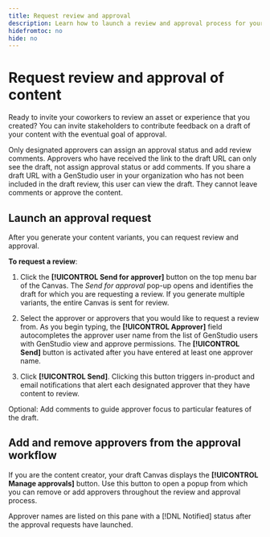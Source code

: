 ```yaml
---
title: Request review and approval
description: Learn how to launch a review and approval process for your content.
hidefromtoc: no
hide: no
---
```


# Request review and approval of content

Ready to invite your coworkers to review an asset or experience that you created? You can invite stakeholders to contribute feedback on a draft of your content with the eventual goal of approval.

Only designated approvers can assign an approval status and add review comments. Approvers who have received the link to the draft URL can only see the draft, not assign approval status or add comments. If you share a draft URL with a GenStudio user in your organization who has not been included in the draft review, this user can view the draft. They cannot leave comments or approve the content.

## Launch an approval request

After you generate your content variants, you can request review and approval. 

**To request a review**:

1. Click the **[!UICONTROL Send for approver]** button on the top menu bar of the Canvas. The _Send for approval_ pop-up opens and identifies the draft for which you are requesting a review. If you generate multiple variants, the entire Canvas is sent for review.

1. Select the approver or approvers that you would like to request a review from. As you begin typing, the **[!UICONTROL Approver]** field autocompletes the approver user name from the list of GenStudio users with GenStudio view and approve permissions. The **[!UICONTROL Send]** button is activated after you have entered at least one approver name.

1. Click **[!UICONTROL Send]**. Clicking this button triggers in-product and email notifications that alert each designated approver that they have content to review.

Optional: Add comments to guide approver focus to particular features of the draft.

## Add and remove approvers from the approval workflow

If you are the content creator, your draft Canvas displays the **[!UICONTROL Manage approvals]** button. Use this button to open a popup from which you can remove or add approvers throughout the review and approval process.

Approver names are listed on this pane with a [!DNL Notified] status after the approval requests have launched. 


